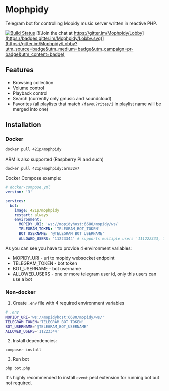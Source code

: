 # Mophpidy
Telegram bot for controlling Mopidy music server written in reactive PHP.

[![Build Status](https://travis-ci.org/421p/Mophpidy.svg?branch=master)](https://travis-ci.org/421p/Mophpidy)
[![Join the chat at https://gitter.im/Mophpidy/Lobby](https://badges.gitter.im/Mophpidy/Lobby.svg)](https://gitter.im/Mophpidy/Lobby?utm_source=badge&utm_medium=badge&utm_campaign=pr-badge&utm_content=badge)

## Features
* Browsing collection
* Volume control
* Playback control
* Search (currently only gmusic and soundcloud)
* Favorites (all playlists that match `/favou?rites/i` in playlist name will be merged into one)

## Installation

### Docker

```sh
docker pull 421p/mophpidy
```
ARM is also supported (Raspberry PI and such)
```sh
docker pull 421p/mophpidy:arm32v7
```

Docker Compose example:
```yml
# docker-compose.yml
version: '3'

services:
  bot:
    image: 421p/mophpidy
    restart: always
    environment:
      MOPIDY_URI: 'ws://mopidyhost:6680/mopidy/ws/'
      TELEGRAM_TOKEN: 'TELEGRAM_BOT_TOKEN'
      BOT_USERNAME: '@TELEGRAM_BOT_USERNAME'
      ALLOWED_USERS: '11223344' # supports multiple users '111222333, 14224124'
```

As you can see you have to provide 4 environment variables:

* MOPIDY_URI - uri to mopidy websocket endpoint
* TELEGRAM_TOKEN - bot token
* BOT_USERNAME - bot username
* ALLOWED_USERS - one or more telegram user id, only this users can use a bot

### Non-docker

1) Create `.env` file with 4 required environment variables

```sh
# .env
MOPIDY_URI='ws://mopidyhost:6680/mopidy/ws/'
TELEGRAM_TOKEN='TELEGRAM_BOT_TOKEN'
BOT_USERNAME='@TELEGRAM_BOT_USERNAME'
ALLOWED_USERS='11223344'
```
2) Install dependencies:
```
composer install
```
3) Run bot
```
php bot.php
```

It's highly recommended to install `event` pecl extension for running bot but not required.
